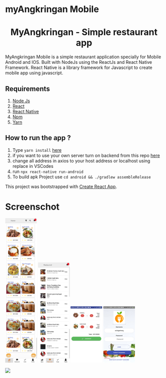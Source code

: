 # myAngkringan Mobile

<h1 align="center">MyAngkringan - Simple restaurant app</h1>



MyAngkringan Mobile is a simple restaurant application specially for Mobile Android and IOS. Built with NodeJs using the ReactJs and React Native Framework.
React Native is a library framework for Javascript to create mobile app using javascript.

## Requirements
1. <a href="https://nodejs.org/en/download/">Node Js</a>
2. <a href="https://github.com/facebook/react">React</a>
2. <a href="https://facebook.github.io/react-native/">React Native</a>
3. <a href="https://www.npmjs.com/">Npm</a>
3. <a href="https://yarnpkg.com/">Yarn</a>

## How to run the app ?
1. Type `yarn install` [here](#requirements)
2. if you want to use your own server turn on backend from this repo [here](https://github.com/auliaramadhan/myAngkringan)
2. change all address in axios to your host address or localhost using replace in VSCodes
3. run `npx react-native run-android`
4. To build apk Project use `cd android && ./gradlew assembleRelease `


This project was bootstrapped with [Create React App](https://github.com/facebook/create-react-app).

# Screenschot

<p float="left">
  <img src="./mobile1.png" width="20%" />
  <img src="./mobile2.png" width="20%" />
  <img src="./mobile3.png" width="20%" />
  <img src="./mobile4.png" width="20%" />
</p>
<img src="./gif.png" width="40%" />




<!-- ## Available Scripts

In the project directory, you can run:

### `yarn start`

Runs the app in the development mode.<br />
Open [http://localhost:3000](http://localhost:3000) to view it in the browser.

The page will reload if you make edits.<br />
You will also see any lint errors in the console.

### `yarn test`

Launches the test runner in the interactive watch mode.<br />
See the section about [running tests](https://facebook.github.io/create-react-app/docs/running-tests) for more information.

### `yarn build`

Builds the app for production to the `build` folder.<br />
It correctly bundles React in production mode and optimizes the build for the best performance.

The build is minified and the filenames include the hashes.<br />
Your app is ready to be deployed!

See the section about [deployment](https://facebook.github.io/create-react-app/docs/deployment) for more information.

### `yarn eject`

**Note: this is a one-way operation. Once you `eject`, you can’t go back!**

If you aren’t satisfied with the build tool and configuration choices, you can `eject` at any time. This command will remove the single build dependency from your project.

Instead, it will copy all the configuration files and the transitive dependencies (Webpack, Babel, ESLint, etc) right into your project so you have full control over them. All of the commands except `eject` will still work, but they will point to the copied scripts so you can tweak them. At this point you’re on your own.

You don’t have to ever use `eject`. The curated feature set is suitable for small and middle deployments, and you shouldn’t feel obligated to use this feature. However we understand that this tool wouldn’t be useful if you couldn’t customize it when you are ready for it.

## Learn More

You can learn more in the [Create React App documentation](https://facebook.github.io/create-react-app/docs/getting-started).

To learn React, check out the [React documentation](https://reactjs.org/).

### Code Splitting

This section has moved here: https://facebook.github.io/create-react-app/docs/code-splitting

### Analyzing the Bundle Size

This section has moved here: https://facebook.github.io/create-react-app/docs/analyzing-the-bundle-size

### Making a Progressive Web App

This section has moved here: https://facebook.github.io/create-react-app/docs/making-a-progressive-web-app

### Advanced Configuration

This section has moved here: https://facebook.github.io/create-react-app/docs/advanced-configuration

### Deployment

This section has moved here: https://facebook.github.io/create-react-app/docs/deployment

### `yarn build` fails to minify

This section has moved here: https://facebook.github.io/create-react-app/docs/troubleshooting#npm-run-build-fails-to-minify -->
